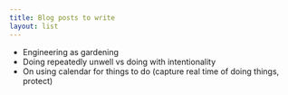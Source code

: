 ```yaml
---
title: Blog posts to write
layout: list
---
```


- Engineering as gardening
- Doing repeatedly unwell vs doing with intentionality
- On using calendar for things to do (capture real time of doing things, protect)